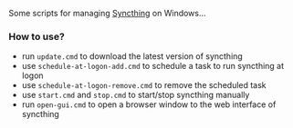 
Some scripts for managing [Syncthing](https://syncthing.net/) on Windows...

### How to use?

- run `update.cmd` to download the latest version of syncthing  
- use `schedule-at-logon-add.cmd` to schedule a task to run syncthing at logon
- use `schedule-at-logon-remove.cmd` to remove the scheduled task
- use `start.cmd` and `stop.cmd` to start/stop syncthing manually
- run `open-gui.cmd` to open a browser window to the web interface of syncthing
